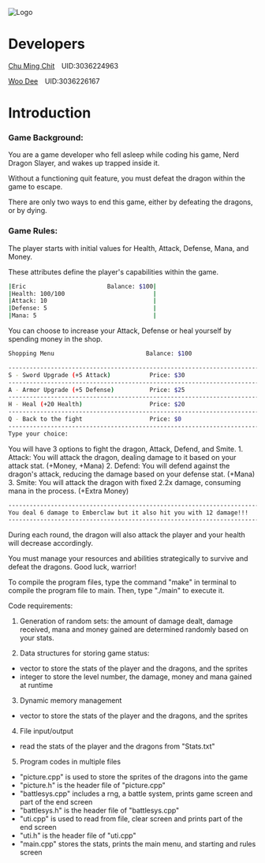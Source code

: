![Logo](https://images.cooltext.com/5696966.png)

# Developers
  [Chu Ming Chit](https://github.com/EricMingChit)&ensp;&ensp;UID:3036224963
  
  [Woo Dee](https://github.com/r4g3r4hk)&ensp;&ensp;UID:3036226167


# Introduction
### Game Background:

  You are a game developer who fell asleep while coding his game, Nerd Dragon Slayer, and wakes up trapped inside it.
  
  Without a functioning quit feature, you must defeat the dragon within the game to escape. 
  
  There are only two ways to end this game, either by defeating the dragons, or by dying.



### Game Rules:

  The player starts with initial values for Health, Attack, Defense, Mana, and Money.
  
  These attributes define the player's capabilities within the game.
  
  ```bash
  |Eric                       Balance: $100|   
  |Health: 100/100                         | 
  |Attack: 10                              |        
  |Defense: 5                              | 
  |Mana: 5                                 | 
  ```

  You can choose to increase your Attack, Defense or heal yourself by spending money in the shop.

  ```bash
  Shopping Menu                          Balance: $100

  -------------------------------------------------------------------------------------------------
  S - Sword Upgrade (+5 Attack)           Price: $30
  -------------------------------------------------------------------------------------------------
  A - Armor Upgrade (+5 Defense)          Price: $25
  -------------------------------------------------------------------------------------------------
  H - Heal (+20 Health)                   Price: $20
  -------------------------------------------------------------------------------------------------
  Q - Back to the fight                   Price: $0
  -------------------------------------------------------------------------------------------------
  Type your choice:
  ```
  
  You will have 3 options to fight the dragon, Attack, Defend, and Smite.
    1. Attack: You will attack the dragon, dealing damage to it based on your attack stat. (+Money, +Mana)
    2. Defend: You will defend against the dragon's attack, reducing the damage based on your defense stat. (+Mana)
    3. Smite: You will attack the dragon with fixed 2.2x damage, consuming mana in the process. (+Extra Money)

  ```bash
  -------------------------------------------------------------------------
  You deal 6 damage to Emberclaw but it also hit you with 12 damage!!!
  -------------------------------------------------------------------------
  ```
  
  During each round, the dragon will also attack the player and your health will decrease accordingly.
  
  You must manage your resources and abilities strategically to survive and defeat the dragons. Good luck, warrior!




To compile the program files, type the command "make" in terminal to compile the program file to main.
Then, type "./main" to execute it.

Code requirements:

1. Generation of random sets: the amount of damage dealt, damage received, mana and money gained are determined randomly based on your stats.

2. Data structures for storing game status:
- vector to store the stats of the player and the dragons, and the sprites
- integer to store the level number, the damage, money and mana gained at runtime

3. Dynamic memory management
- vector to store the stats of the player and the dragons, and the sprites

4. File input/output
- read the stats of the player and the dragons from "Stats.txt"

5. Program codes in multiple files
- "picture.cpp" is used to store the sprites of the dragons into the game
- "picture.h" is the header file of "picture.cpp"
- "battlesys.cpp" includes a rng, a battle system, prints game screen and part of the end screen
- "battlesys.h" is the header file of "battlesys.cpp"
- "uti.cpp" is used to read from file, clear screen and prints part of the end screen
- "uti.h" is the header file of "uti.cpp"
- "main.cpp" stores the stats, prints the main menu, and starting and rules screen
